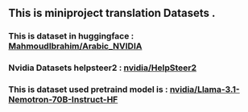 


## This is miniproject translation Datasets .

### This is dataset in huggingface : [MahmoudIbrahim/Arabic_NVIDIA](https://huggingface.co/datasets/MahmoudIbrahim/Arabic_NVIDIA)

###  Nvidia Datasets helpsteer2 : [nvidia/HelpSteer2](https://huggingface.co/datasets/nvidia/HelpSteer2) 

### This is dataset used pretraind model is : [nvidia/Llama-3.1-Nemotron-70B-Instruct-HF ](https://huggingface.co/nvidia/Llama-3.1-Nemotron-70B-Instruct-HF)
